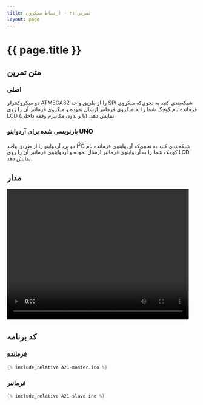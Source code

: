 ```yaml
---
title: تمرین ۲۱ - ارتباط سنکرون
layout: page
---
```


# {{ page.title }}

## متن تمرین

### اصلی 

دو میکروکنترلر ATMEGA32 را از طریق واحد SPI شبکه‌بندی کنید به نحوی‌که میکروی فرمانده نام کوچک شما را به میکروی فرمانبر ارسال نموده و میکروی فرمانبر آن را روی LCD نمایش دهد. (با و بدون مکانیزم وقفه داخلی)

### بازنویسی شده برای آردواینو UNO

دو برد آردواینو را از طریق واحد I<sup>2</sup>C شبکه‌بندی کنید به نحوی‌که آردواینوی فرمانده نام کوچک شما را به آردواینوی فرمانبر ارسال نموده و آردواینوی فرمانبر آن را روی LCD نمایش دهد. 

## مدار

<video autoplay="autoplay" loop="loop" width="480" height="344">
<source src="video.mp4" type="video/mp4" />
<img src="picture.jpg" width="480" height="344" />
</video>

## کد برنامه

### [فرمانده](A21-master.ino)
```c
{% include_relative A21-master.ino %}
```

### [فرمانبر](A21-slave.ino)
```c
{% include_relative A21-slave.ino %}
```
